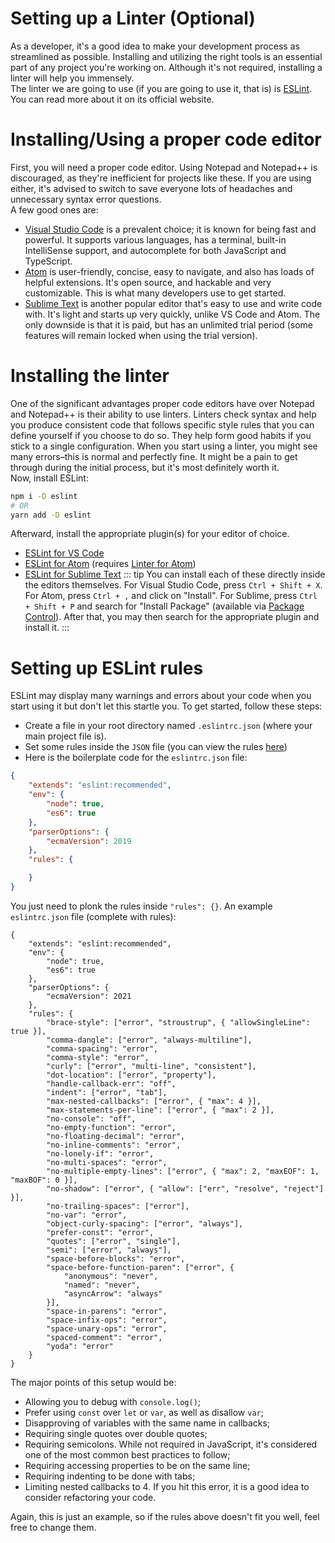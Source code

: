# Setting up a Linter (Optional)

As a developer, it's a good idea to make your development process as streamlined as possible. Installing and utilizing the right tools is an essential part of any project you're working on. Although it's not required, installing a linter will help you immensely. <br>
The linter we are going to use (if you are going to use it, that is) is [ESLint](https://eslint.org/). You can read more about it on its official website.

# Installing/Using a proper code editor
First, you will need a proper code editor. Using Notepad and Notepad++ is discouraged, as they're inefficient for projects like these. If you are using either, it's advised to switch to save everyone lots of headaches and unnecessary syntax error questions.<br>
A few good ones are:
- [Visual Studio Code](https://code.visualstudio.com/) is a prevalent choice; it is known for being fast and powerful. It supports various languages, has a terminal, built-in IntelliSense support, and autocomplete for both JavaScript and TypeScript.
- [Atom](https://atom.io/) is user-friendly, concise, easy to navigate, and also has loads of helpful extensions. It's open source, and hackable and very customizable. This is what many developers use to get started.
- [Sublime Text](https://www.sublimetext.com/) is another popular editor that's easy to use and write code with. It's light and starts up very quickly, unlike VS Code and Atom. The only downside is that it is paid, but has an unlimited trial period (some features will remain locked when using the trial version).

# Installing the linter
One of the significant advantages proper code editors have over Notepad and Notepad++ is their ability to use linters. Linters check syntax and help you produce consistent code that follows specific style rules that you can define yourself if you choose to do so. They help form good habits if you stick to a single configuration. When you start using a linter, you might see many errors–this is normal and perfectly fine. It might be a pain to get through during the initial process, but it's most definitely worth it.
<br>
Now, install ESLint:
```bash
npm i -D eslint
# OR
yarn add -D eslint 
```

Afterward, install the appropriate plugin(s) for your editor of choice.
- [ESLint for VS Code](https://marketplace.visualstudio.com/items?itemName=dbaeumer.vscode-eslint)
- [ESLint for Atom](https://atom.io/packages/linter-eslint) (requires [Linter for Atom](https://atom.io/packages/linter))
- [ESLint for Sublime Text](https://packagecontrol.io/packages/ESLint)
::: tip
You can install each of these directly inside the editors themselves. For Visual Studio Code, press `Ctrl + Shift + X`. For Atom, press `Ctrl + ,` and click on "Install". For Sublime, press `Ctrl + Shift + P` and search for "Install Package" (available via [Package Control](https://packagecontrol.io/installation)). After that, you may then search for the appropriate plugin and install it.
:::

# Setting up ESLint rules
ESLint may display many warnings and errors about your code when you start using it but don't let this startle you. To get started, follow these steps:

- Create a file in your root directory named `.eslintrc.json` (where your main project file is).
- Set some rules inside the `JSON` file (you can view the rules [here](https://eslint.org/docs/rules/))
- Here is the boilerplate code for the `eslintrc.json` file:
```json
{
	"extends": "eslint:recommended",
	"env": {
		"node": true,
		"es6": true
	},
	"parserOptions": {
		"ecmaVersion": 2019
	},
	"rules": {

	}
}
```
You just need to plonk the rules inside `"rules": {}`.
An example `eslintrc.json` file (complete with rules):
```json{11-44}
{
	"extends": "eslint:recommended",
	"env": {
		"node": true,
		"es6": true
	},
	"parserOptions": {
		"ecmaVersion": 2021
	},
	"rules": {
		"brace-style": ["error", "stroustrup", { "allowSingleLine": true }],
		"comma-dangle": ["error", "always-multiline"],
		"comma-spacing": "error",
		"comma-style": "error",
		"curly": ["error", "multi-line", "consistent"],
		"dot-location": ["error", "property"],
		"handle-callback-err": "off",
		"indent": ["error", "tab"],
		"max-nested-callbacks": ["error", { "max": 4 }],
		"max-statements-per-line": ["error", { "max": 2 }],
		"no-console": "off",
		"no-empty-function": "error",
		"no-floating-decimal": "error",
		"no-inline-comments": "error",
		"no-lonely-if": "error",
		"no-multi-spaces": "error",
		"no-multiple-empty-lines": ["error", { "max": 2, "maxEOF": 1, "maxBOF": 0 }],
		"no-shadow": ["error", { "allow": ["err", "resolve", "reject"] }],
		"no-trailing-spaces": ["error"],
		"no-var": "error",
		"object-curly-spacing": ["error", "always"],
		"prefer-const": "error",
		"quotes": ["error", "single"],
		"semi": ["error", "always"],
		"space-before-blocks": "error",
		"space-before-function-paren": ["error", {
			"anonymous": "never",
			"named": "never",
			"asyncArrow": "always"
		}],
		"space-in-parens": "error",
		"space-infix-ops": "error",
		"space-unary-ops": "error",
		"spaced-comment": "error",
		"yoda": "error"
	}
}
```
The major points of this setup would be:

- Allowing you to debug with `console.log()`;
- Prefer using `const` over `let` or `var`, as well as disallow `var`;
- Disapproving of variables with the same name in callbacks;
- Requiring single quotes over double quotes;
- Requiring semicolons. While not required in JavaScript, it's considered one of the most common best practices to follow;
- Requiring accessing properties to be on the same line;
- Requiring indenting to be done with tabs;
- Limiting nested callbacks to 4. If you hit this error, it is a good idea to consider refactoring your code.

Again, this is just an example, so if the rules above doesn't fit you well, feel free to change them.